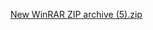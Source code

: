 [New WinRAR ZIP archive (5).zip](https://github.com/taniyanawaz/Quora-for-engineering-students/files/8506458/New.WinRAR.ZIP.archive.5.zip)

